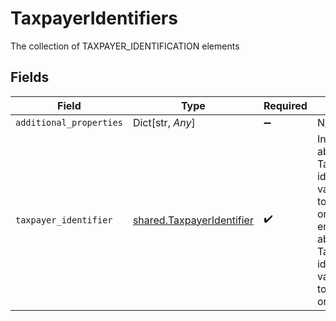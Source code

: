 # TaxpayerIdentifiers

The collection of TAXPAYER_IDENTIFICATION elements


## Fields

| Field                                                                                                                                                                                            | Type                                                                                                                                                                                             | Required                                                                                                                                                                                         | Description                                                                                                                                                                                      |
| ------------------------------------------------------------------------------------------------------------------------------------------------------------------------------------------------ | ------------------------------------------------------------------------------------------------------------------------------------------------------------------------------------------------ | ------------------------------------------------------------------------------------------------------------------------------------------------------------------------------------------------ | ------------------------------------------------------------------------------------------------------------------------------------------------------------------------------------------------ |
| `additional_properties`                                                                                                                                                                          | Dict[str, *Any*]                                                                                                                                                                                 | :heavy_minus_sign:                                                                                                                                                                               | N/A                                                                                                                                                                                              |
| `taxpayer_identifier`                                                                                                                                                                            | [shared.TaxpayerIdentifier](../../models/shared/taxpayeridentifier.md)                                                                                                                           | :heavy_check_mark:                                                                                                                                                                               | Information about the Taxpayer identification values assigned to the individual or legal entity.Information about the Taxpayer identification values assigned to the individual or legal entity. |